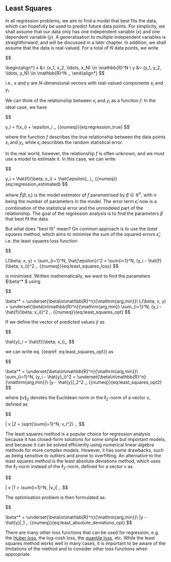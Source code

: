 ## Least Squares

In all regression problems, we aim to find a model that best fits the data, 
which can hopefully be used to predict future data points. 
For simplicity, we shall assume that our data only has one independent
variable ($x$) and one dependent variable ($y$). A generalisation to
multiple independent variables is straightforward, and will be
discussed in a later chapter. In addition, we shall assume that the 
data is real-valued. For a total of $N$ data points, we write

<!-- i18n:skip --> $$
  \begin{align*}
    x &= (x_1, x_2, \ldots, x_N) \in \mathbb{R}^N \\
    y &= (y_1, y_2, \ldots, y_N) \in \mathbb{R}^N \,,
  \end{align*}
$$ 

$$$$ i.e., $x$ and $y$ are $N$-dimensional vectors with real-valued components 
$x_i$ and $y_i$. 

We can think of the relationship between $x_i$ and $y_i$ as a function $f$.
In the ideal case, we have

<!-- i18n:skip --> $$
  y_i = f(x_i) + \epsilon_i \,, {{numeq}}{eq:regression_true}
$$

$$$$ where the function $f$ describes the *true* relationship between the 
data points $x_i$ and $y_i$, while $\epsilon_i$ describtes the random
statistical error. 

In the real world, however, the relationship $f$ is often unknown, and
we must use a model to estimate it. In this case, we can write

<!-- i18n:skip --> $$
  y_i = \hat{f}(\beta; x_i) + \hat{\epsilon}_ i\,, {{numeq}}{eq:regression_estimated}
$$

$$$$ where $\hat{f}(\beta; x_i)$ is the model estimator of $f$ parametrised by
$\beta \in \mathbb{R}^n$, with $n$ being the number of parameters in the
model. The error term $\hat{\epsilon}_i$ now is a combination of the 
statistical error and the unmodeled part of the relationship. The goal of 
the regression analysis is to find the parameters $\beta$ that best fit 
the data. 

But what does "best fit" mean? On common approach is to use the
*least squares* method, which aims to minimise the sum of the squared
errors $\hat{\epsilon}_i$, i.e. the least squares loss function

<!-- i18n:skip --> $$
  L(\beta; x, y) 
    = \sum_{i=1}^N\, \hat{\epsilon}_i^2
    = \sum_{i=1}^N\, (y_i - \hat{f}(\beta; x_i))^2 \,. {{numeq}}{eq:least_squares_loss}
$$

$$$$ is minimised. Written mathematically, we want to find the parameters 
$\beta^* $ using

<!-- i18n:skip --> $$
  \beta^* 
    = \underset{\beta\in\mathbb{R}^n}{\mathrm{arg\,min}}\ L(\beta; x, y)
    = \underset{\beta\in\mathbb{R}^n}{\mathrm{arg\,min}} \sum_{i=1}^N\, (y_i - \hat{f}(\beta; x_i))^2 \,. {{numeq}}{eq:least_squares_opt}
$$

$$$$ If we define the vector of predicted values $\hat{y}$ as

<!-- i18n:skip --> $$
  \hat{y}_i = \hat{f}(\beta; x_i)\,,
$$

$$$$ we can write eq. {{eqref: eq:least_squares_opt}} as

<!-- i18n:skip --> $$
  \beta^* 
    = \underset{\beta\in\mathbb{R}^n}{\mathrm{arg\,min}}\ \sum_{i=1}^N\, (y_i - \hat{y}_i)^2 
    = \underset{\beta\in\mathbb{R}^n}{\mathrm{arg\,min}}\ \|y - \hat{y}\|_2^2 \,, {{numeq}}{eq:least_squares_opt2}
$$

$$$$ where $\| v \|_2$ denotes the Euclidean norm or the $\ell_2$-norm of 
a vector $v$, defined as

<!-- i18n:skip --> $$
  \| v \|_2 = \sqrt{\sum_{i=1}^N\, v_i^2} \,.
$$

$$$$ The least squares method is a popular choice for regression analysis
because it has closed-form solutions for some simple but important
models, and because it can be solved efficiently using numerical
linear algebra methods for more complex models. However, it has some
drawbacks, such as being sensitive to outliers and prone to overfitting. 
An alternative to the least squares method is the least absolute
deviations method, which uses the $\ell_1$-norm instead of the
$\ell_2$-norm, defined for a vector $v$ as

<!-- i18n:skip --> $$
  \| v \|_1 = \sum_{i=1}^N\, |v_i| \,.
$$

$$$$ The optimisation problem is then formulated as:

<!-- i18n:skip --> $$
  \beta^* 
    = \underset{\beta\in\mathbb{R}^n}{\mathrm{arg\,min}}\ \|y - \hat{y}\|_1 \,. {{numeq}}{eq:least_absolute_deviations_opt}
$$

$$$$ There are many other loss functions that can be used for regression, 
e.g. the [Huber loss](https://en.wikipedia.org/wiki/Huber_loss),
the log-cosh loss, 
the [quantile loss](https://en.wikipedia.org/wiki/Quantile_regression#Quantile_of_a_random_variable),
etc. While the least squares method works well in many cases, it is
important to be aware of the limitations of the method and to consider
other loss functions when appropriate.

